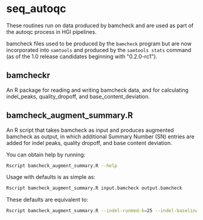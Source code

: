 seq_autoqc
==========

These routines run on data produced by bamcheck and are used as part of the autoqc process in HGI pipelines.  

bamcheck files used to be produced by the `bamcheck` program but are now incorporated into `samtools` and produced by the `samtools stats` command (as of the 1.0 release candidates beginning with "0.2.0-rc1").  

bamcheckr
---------
An R package for reading and writing bamcheck data, and for calculating indel_peaks, 
quality_dropoff, and base_content_deviation.

bamcheck_augment_summary.R 
--------------------------
An R script that takes bamcheck as input and produces augmented bamcheck as output, in which 
additional Summary Number (SN) entries are added for indel peaks, quality dropoff, and base 
content deviation. 

You can obtain help by running: 
```bash
Rscript bamcheck_augment_summary.R --help
```
 
Usage with defaults is as simple as:
```bash
Rscript bamcheck_augment_summary.R input.bamcheck output.bamcheck
```

These defaults are equivalent to:
```bash
Rscript bamcheck_augment_summary.R --indel-runmed-k=25 --indel-baseline-method=runmed --base-content-runmed-k=25 --base-content-baseline-method=mean --quality-dropoff-runmed-k=25 --quality-dropoff-ignore-edge-cycles=3 --quality-dropoff-high-iqr-threshold=1 input.bamcheck output.bamcheck
```
